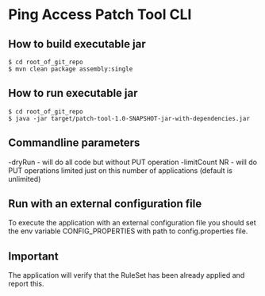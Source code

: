 # Ping Access Patch Tool CLI

## How to build executable jar

```
$ cd root_of_git_repo
$ mvn clean package assembly:single
```

## How to run executable jar

```
$ cd root_of_git_repo
$ java -jar target/patch-tool-1.0-SNAPSHOT-jar-with-dependencies.jar
```

## Commandline parameters

-dryRun          - will do all code but without PUT operation
-limitCount  NR  - will do PUT operations limited just on this number of applications (default is unlimited)

## Run with an external configuration file

To execute the application with an external configuration file you should set the env variable CONFIG_PROPERTIES
with path to config.properties file.

## Important

The application will verify that the RuleSet has been already applied and report this.


